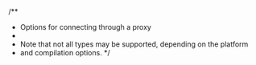 /** * Options for connecting through a proxy * * Note that not all types may be supported, depending on the platform * and compilation options. */